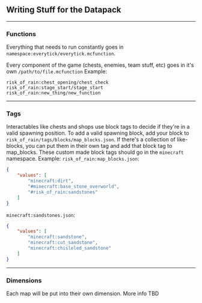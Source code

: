 ## Writing Stuff for the Datapack

---
### Functions
Everything that needs to run constantly goes in `namespace:everytick/everytick.mcfunction`.

Every component of the game (chests, enemies, team stuff, etc) goes in it's own `/path/to/file.mcfunction`
Example:
```
risk_of_rain:chest_opening/chest_check
risk_of_rain:stage_start/stage_start
risk_of_rain:new_thing/new_function
```

---

### Tags

Interactables like chests and shops use block tags to decide if they're in a valid spawning position. To add a valid spawning block, add your block to `risk_of_rain/tags/blocks/map_blocks.json`. If there's a collection of like-blocks, you can put them in their own tag and add that block tag to map_blocks. These custom made block tags should go in the `minecraft` namespace. 
Example:
`risk_of_rain:map_blocks.json`:
```json
{
    "values": [
        "minecraft:dirt",
        "#minecraft:base_stone_overworld",
        "#risk_of_rain:sandstones"
    ]
}
```
`minecraft:sandstones.json`:
```json
{
    "values": [
        "minecraft:sandstone",
        "minecraft:cut_sandstone",
        "minecraft:chisleled_sandstone"
    ]
} 
```

---

### Dimensions

Each map will be put into their own dimension. More info TBD